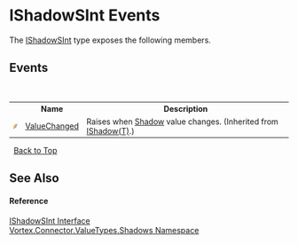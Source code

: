 # IShadowSInt Events
 

The <a href="T_Vortex_Connector_ValueTypes_Shadows_IShadowSInt.md">IShadowSInt</a> type exposes the following members.


## Events
&nbsp;<table><tr><th></th><th>Name</th><th>Description</th></tr><tr><td>![Public event](media/pubevent.gif "Public event")</td><td><a href="E_Vortex_Connector_ValueTypes_Shadows_IShadow_1_ValueChanged.md">ValueChanged</a></td><td>
Raises when <a href="P_Vortex_Connector_ValueTypes_Shadows_IShadow_1_Shadow.md">Shadow</a> value changes.
 (Inherited from <a href="T_Vortex_Connector_ValueTypes_Shadows_IShadow_1.md">IShadow(T)</a>.)</td></tr></table>&nbsp;
<a href="#ishadowsint-events">Back to Top</a>

## See Also


#### Reference
<a href="T_Vortex_Connector_ValueTypes_Shadows_IShadowSInt.md">IShadowSInt Interface</a><br /><a href="N_Vortex_Connector_ValueTypes_Shadows.md">Vortex.Connector.ValueTypes.Shadows Namespace</a><br />